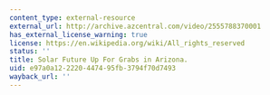 ```yaml
---
content_type: external-resource
external_url: http://archive.azcentral.com/video/2555788370001
has_external_license_warning: true
license: https://en.wikipedia.org/wiki/All_rights_reserved
status: ''
title: Solar Future Up For Grabs in Arizona.
uid: e97a0a12-2220-4474-95fb-3794f70d7493
wayback_url: ''
---
```

